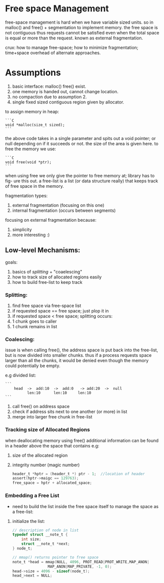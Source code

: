 # Free space Management

free-space management is hard when we have variable sized units. so in malloc()
and free() + segmentation to implement memory. the free space is not contiguous
thus requests cannot be satisfied even when the total space is equal or more 
than the request. known as external fragmentation.

crux: how to manage free-space; how to minimize fragmentation; time+space overhead
of alternate approaches.

# Assumptions
1. basic interface: malloc() free() exist.
1. one memory is handed out, cannot change location.
1. no compaction due to assumption 2.
1. single fixed sized contiguous region given by allocator.

to assign memory in heap:

	```C
	void *malloc(size_t sized);
	```

the above code takes in a single parameter and spits out a void pointer; or
null depending on if it succeeds or not. the size of the area is given here.
to free the memory we use:

	```C
	void free(void *ptr);
	```

when using free we only give the pointer to free memory at; library has to fig-
ure this out. a free-list is a list (or data structure really) that keeps track
of free space in the memory.

fragmentation types:
1. external fragmentation (focusing on this one)
1. internal fragmentation (occurs between segments)

focusing on external fragmentation because:
1. simplicity
1. more interesting :)

## Low-level Mechanisms:
goals:
1. basics of *splitting* + "coaelescing"
1. how to track size of allocated regions easily
1. how to build free-list to keep track

### Splitting:
1. find free space via free-space list
1. if requested space == free space; just plop it in
1. if requested space < free space; splitting occurs:
 1. 1 chunk goes to caller
 1. 1 chunk remains in list

### Coalescing:
issue is when calling free(), the address space is put back into the free-list,
but is now divided into smaller chunks. thus if a process requests space larger
than all the chunks, it would be denied even though the memory could potentially
be empty.

e.g divided list:

	```
		head  ->  add:10  ->  add:0   -> add:20  ->  null
			  len:10      len:10	 len:10
	```

1. call free() on address space
1. check if address sits next to one another (or more) in list
1. merge into larger free chunk in free-list

### Tracking size of Allocated Regions
when deallocating memory using free() additional information can be found in a
header above the space that contains e.g:
1. size of the allocated region
1. integrity number (magic number)

	```C
	header_t *hptr = (header_t *) ptr - 1;	//location of header
	assert(hptr->maigc == 129763);
	free_space = hptr + allocated_space;
	```

### Embedding a Free List
* need to build the list inside the free space itself
to manage the space as a free-list:
1. initialize the list:

	```C
	// description of node in list
	typedef struct __note_t {
		int size;
		struct __note_t *next;
	} node_t;
	```	

	```C
	// mmap() returns pointer to free space
	note_t *head = mmap(NULL, 4096, PROT_READ|PROT_WRITE,MAP_ANON|
					MAP_ANON|MAP_PRIVATE, -1, 0);
	head->size = 4096 - sizeof(node_t);
	head_>next = NULL;
	```


	

